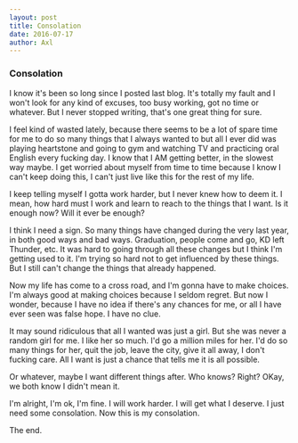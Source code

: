 ```yaml
---
layout: post
title: Consolation
date: 2016-07-17
author: Axl
---
```



### Consolation

I know it's been so long since I posted last blog. It's totally my fault and I won't look for any kind of excuses, too busy working, got no time or whatever. But I never stopped writing, that's one great thing for sure.

I feel kind of wasted lately, because there seems to be a lot of spare time for me to do so many things that I always wanted to but all I ever did was playing heartstone and going to gym and watching TV and practicing oral English every fucking day. I know that I AM getting better, in the slowest way maybe. I get worried about myself from time to time because I know I can't keep doing this, I can't just live like this for the rest of my life.

I keep telling myself I gotta work harder, but I never knew how to deem it. I mean, how hard must I work and learn to reach to the things that I want. Is it enough now? Will it ever be enough?

I think I need a sign. So many things have changed during the very last year, in both good ways and bad ways. Graduation, people come and go, KD left Thunder, etc. It was hard to going through all these changes but I think I'm getting used to it. I'm trying so hard not to get influenced by these things. But I still can't change the things that already happened.

Now my life has come to a cross road, and I'm gonna have to make choices. I'm always good at making choices because I seldom regret. But now I wonder, because I have no idea if there's any chances for me, or all I have ever seen was false hope. I have no clue.

It may sound ridiculous that all I wanted was just a girl. But she was never a random girl for me. I like her so much. I'd go a million miles for her. I'd do so many things for her, quit the job, leave the city, give it all away, I don't fucking care. All I want is just a chance that tells me it is all possible. 

Or whatever, maybe I want different things after. Who knows? Right? OKay, we both know I didn't mean it.

I'm alright, I'm ok, I'm fine. I will work harder. I will get what I deserve. I just need some consolation. Now this is my consolation.

The end.